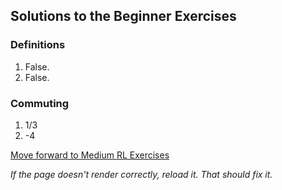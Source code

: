 ## Solutions to the Beginner Exercises

### Definitions
1. False.
2. False. 

### Commuting
1. 1/3
2. -4

[Move forward to Medium RL Exercises](https://github.com/UMdecisionsupport/DecisionSupport2023/blob/main/RL/Medium.md)

*If the page doesn't render correctly, reload it. That should fix it.*

